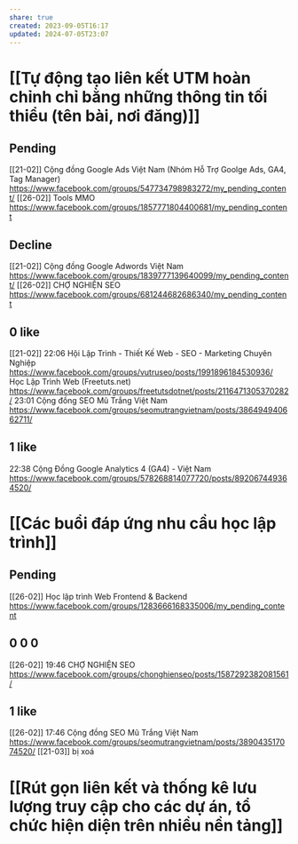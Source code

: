 ```yaml
---
share: true
created: 2023-09-05T16:17
updated: 2024-07-05T23:07
---
```

# [[Tự động tạo liên kết UTM hoàn chỉnh chỉ bằng những thông tin tối thiểu (tên bài, nơi đăng)]]
## Pending
[[21-02]] Cộng đồng Google Ads Việt Nam (Nhóm Hỗ Trợ Goolge Ads, GA4, Tag Manager) https://www.facebook.com/groups/547734798983272/my_pending_content/
[[26-02]] Tools MMO https://www.facebook.com/groups/1857771804400681/my_pending_content

## Decline
[[21-02]] Cộng đồng Google Adwords Việt Nam https://www.facebook.com/groups/1839777139640099/my_pending_content/
[[26-02]] CHỢ NGHIỆN SEO https://www.facebook.com/groups/681244682686340/my_pending_content

## 0 like
[[21-02]] 22:06 Hội Lập Trình - Thiết Kế Web - SEO - Marketing Chuyên Nghiệp https://www.facebook.com/groups/vutruseo/posts/1991896184530936/
Học Lập Trình Web (Freetuts.net) https://www.facebook.com/groups/freetutsdotnet/posts/2116471305370282/
23:01 Cộng đồng SEO Mũ Trắng Việt Nam https://www.facebook.com/groups/seomutrangvietnam/posts/386494940662711/

## 1 like
22:38 Cộng Đồng Google Analytics 4 (GA4) - Việt Nam https://www.facebook.com/groups/578268814077720/posts/892067449364520/

# [[Các buổi đáp ứng nhu cầu học lập trình]]
## Pending
[[26-02]] Học lập trình Web Frontend & Backend https://www.facebook.com/groups/1283666168335006/my_pending_content
## 0 0 0
[[26-02]] 19:46 CHỢ NGHIỆN SEO https://www.facebook.com/groups/chonghienseo/posts/1587292382081561/
## 1 like
[[26-02]] 17:46 Cộng đồng SEO Mũ Trắng Việt Nam https://www.facebook.com/groups/seomutrangvietnam/posts/389043517074520/
[[21-03]] bị xoá

# [[Rút gọn liên kết và thống kê lưu lượng truy cập cho các dự án, tổ chức hiện diện trên nhiều nền tảng]]